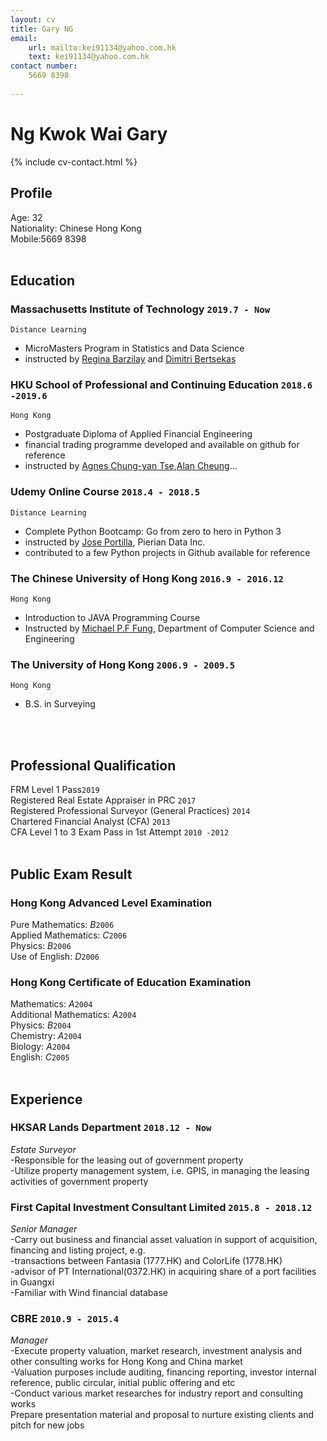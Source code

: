 ```yaml
---
layout: cv
title: Gary NG
email: 
    url: mailto:kei91134@yahoo.com.hk
    text: kei91134@yahoo.com.hk
contact number:
    5669 8398
    
---
```

# Ng Kwok Wai __Gary__

<!--
include contact information from the front matter
Supported arguments:
    - homepage: url, text
    - phone
    - email
-->
{% include cv-contact.html %}
## Profile
Age: 32<br>
Nationality: Chinese Hong Kong<br>
Mobile:5669 8398<br>
<br>

## Education

### __Massachusetts Institute of Technology__ `2019.7 - Now`
```
Distance Learning
```
- MicroMasters Program in Statistics and Data Science
- instructed by [Regina Barzilay](http://people.csail.mit.edu/regina/) and [Dimitri Bertsekas](http://www.mit.edu/~dimitrib/home.html)

### __HKU School of Professional and Continuing Education__ `2018.6 -2019.6`
```
Hong Kong
```
- Postgraduate Diploma of Applied Financial Engineering
- financial trading programme developed and available on github for reference 
- instructed by [Agnes Chung-yan Tse](https://www.kitco.com/ind/Tse/bio.html),[Alan Cheung](https://www.linkedin.com/in/alanc1988/)...

### __Udemy Online Course__ `2018.4 - 2018.5`
```
Distance Learning
```
- Complete Python Bootcamp: Go from zero to hero in Python 3
- instructed by [Jose Portilla](https://www.udemy.com/user/joseportilla/), Pierian Data Inc. 
- contributed to a few Python projects in Github available for reference

### __The Chinese University of Hong Kong__ `2016.9 - 2016.12`
```
Hong Kong
```
- Introduction to JAVA Programming Course
- Instructed by [Michael P.F Fung](http://www.cse.cuhk.edu.hk/~pffung/), Department of Computer Science and Engineering

### __The University of Hong Kong__ `2006.9 - 2009.5`
```
Hong Kong
```
- B.S. in Surveying
<br>
<br>

## Professional Qualification

FRM Level 1 Pass`2019` <br>
Registered Real Estate Appraiser in PRC `2017` <br>
Registered Professional Surveyor (General Practices) `2014` <br>
Chartered Financial Analyst (CFA) `2013` <br>
CFA Level 1 to 3 Exam Pass in 1st Attempt `2010 -2012` <br>
<br>

## Public Exam Result
### __Hong Kong Advanced Level Examination__
Pure Mathematics: _B_`2006`<br>
Applied Mathematics: _C_`2006`<br>
Physics: _B_`2006`<br>
Use of English: _D_`2006`<br>

### __Hong Kong Certificate of Education Examination__
Mathematics: _A_`2004`<br>
Additional Mathematics: _A_`2004`<br>
Physics: _B_`2004`<br>
Chemistry: _A_`2004`<br>
Biology: _A_`2004`<br>
English: _C_`2005`<br>
<br>

## Experience

### __HKSAR Lands Department__  `2018.12 - Now`
_Estate Surveyor_<br>
-Responsible for the leasing out of government property<br>
-Utilize property management system, i.e. GPIS, in managing the leasing activities of government property<br>


### __First Capital Investment Consultant Limited__ `2015.8 - 2018.12`
_Senior Manager_<br>
-Carry out business and financial asset valuation in support of acquisition, financing and listing project, e.g.<br>
  -transactions between Fantasia (1777.HK) and ColorLife (1778.HK)<br>
  -advisor of PT International(0372.HK) in acquiring share of a port facilities in Guangxi<br>
-Familiar with Wind financial database<br>


### __CBRE__ `2010.9 - 2015.4`
_Manager_<br>
-Execute property valuation, market research, investment analysis and other consulting works for Hong Kong and China market <br>
-Valuation purposes include auditing, financing reporting, investor internal reference, public circular, initial public offering and etc<br>
-Conduct various market researches for industry report and consulting works<br>
Prepare presentation material and proposal to nurture existing clients and pitch for new jobs<br>




<!-- ### Footer

Last updated: July 2019 -->
